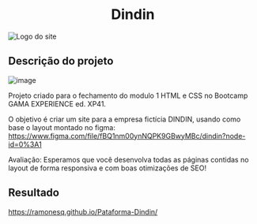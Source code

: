 <h1 align="center"> Dindin </h1>

![Logo do site](https://user-images.githubusercontent.com/90655270/156588545-a2fa93b9-c2d3-4846-b538-0c08a842c016.png)

<h2>Descrição do projeto</h2>

![image](https://user-images.githubusercontent.com/90655270/156466560-cd79ca9d-6935-495f-a208-12e0cb49ecd2.png)

Projeto criado para o fechamento do modulo 1 HTML e CSS no Bootcamp GAMA EXPERIENCE ed. XP41.

O objetivo é criar um site para a empresa fictícia DINDIN, usando como base o layout montado no figma:
https://www.figma.com/file/fBQ1nm00ynNQPK9GBwyMBc/dindin?node-id=0%3A1

Avaliação: Esperamos que você desenvolva todas as páginas contidas no layout de forma responsiva e com boas otimizações de SEO!

<h2>Resultado</h2>

https://ramonesq.github.io/Pataforma-Dindin/

